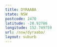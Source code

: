 ```yaml
---
title: DYRAABA
state: NSW
postcode: 2470
latitude: -28.92786
longitude: 152.749759
url: /nsw/dyraaba/
layout: suburb
---
```


